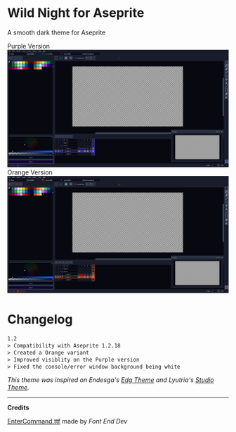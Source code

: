 # Wild Night for Aseprite 
 A smooth dark theme for Aseprite

Purple Version
![screenshot](https://github.com/LeonardoLourenco/Aseprite-Wild-Night-Theme/raw/master/WildNightPurple_Screenshot.png)
Orange Version
![screenshot](https://github.com/LeonardoLourenco/Aseprite-Wild-Night-Theme/raw/master/WildNightOrange_Screenshot.png)


# Changelog
```
1.2
> Compatibility with Aseprite 1.2.18
> Created a Orange variant
> Improved visiblity on the Purple version
> Fixed the console/error window background being white

```

*This theme was inspired on Endesga's [Edg Theme](https://endesga.itch.io/edgtheme) and Lyutria's [Studio Theme](https://github.com/Lyutria/aseprite-studio-theme).*

----
**Credits**

[EnterCommand.ttf](https://fontenddev.com/fonts/enter-command/) made by *Font End Dev*
